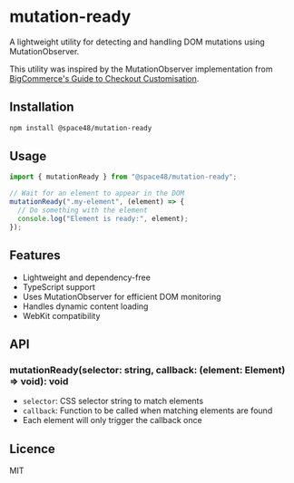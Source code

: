 # mutation-ready

A lightweight utility for detecting and handling DOM mutations using MutationObserver.

This utility was inspired by the MutationObserver implementation from [BigCommerce's Guide to Checkout Customisation](https://medium.com/bigcommerce-developer-blog/the-complete-guide-to-checkout-customisation-on-bigcommerce-6b566bc36fa9#f957).

## Installation

```bash
npm install @space48/mutation-ready
```

## Usage

```typescript
import { mutationReady } from "@space48/mutation-ready";

// Wait for an element to appear in the DOM
mutationReady(".my-element", (element) => {
  // Do something with the element
  console.log("Element is ready:", element);
});
```

## Features

- Lightweight and dependency-free
- TypeScript support
- Uses MutationObserver for efficient DOM monitoring
- Handles dynamic content loading
- WebKit compatibility

## API

### mutationReady(selector: string, callback: (element: Element) => void): void

- `selector`: CSS selector string to match elements
- `callback`: Function to be called when matching elements are found
- Each element will only trigger the callback once

## Licence

MIT
